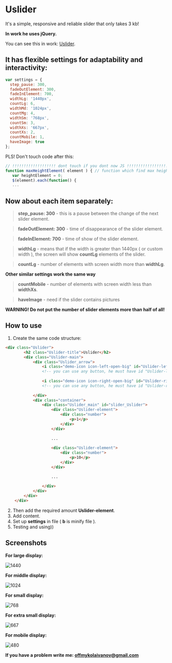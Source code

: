 # Uslider 

It's a simple, responsive and reliable slider that only takes 3 kb!

**In work he uses jQuery.**

You can see this in work:  [Uslider](https://dlmykolaivanov.github.io/Uslider-0.0.1-Alpha/).

## It has flexible settings for adaptability and interactivity:

```javascript
var settings = { 
  step_pause: 300, 
  fadeOutElement: 300, 
  fadeInElement: 700, 
  widthLg: '1440px', 
  countLg: 6, 
  widthMd: '1024px', 
  countMg: 4, 
  widthSm: '768px', 
  countSm: 3, 
  widthXs: '667px', 
  countXs: 2, 
  countMobile: 1, 
  haveImage: true 
};
```

PLS! Don't touch code after this:

```javascript
// !!!!!!!!!!!!!!!!!!! dont touch if you dont now JS !!!!!!!!!!!!!!!!!!!!!! //
function maxHeightElement( element ) { // function which find max height in element
   var heightElement = 0;
   $(element).each(function() {
   ...
```

## Now about each item separately:

> **step_pause: 300** - this is a pause between the change of the next slider element.

> **fadeOutElement: 300** - time of disappearance of the slider element.

> **fadeInElement: 700** - time of show of the slider element.

> **widthLg** - means that if the width is greater than 1440px ( or custom width ), the screen will show **countLg** elements of the slider.

> **countLg** - number of elements with screen width more than **widthLg**.

**Other similar settings work the same way**

> **countMobile** - number of elements with screen width less than **widthXs**.

> **haveImage** - need if the slider contains pictures

**WARNING! Do not put the number of slider elements more than half of all!**

## How to use

1. Create the same code structure:

```html
<div class="Uslider">
        <h2 class="Uslider-title">Uslider</h2>
        <div class="Uslider-main">
            <div class="Uslider_arrow">
                <i class="demo-icon icon-left-open-big" id="Uslider-left"></i>
                <!-- you can use any button, he must have id "Uslider-left" -->
                
                <i class="demo-icon icon-right-open-big" id="Uslider-right"></i>
                <!-- you can use any button, he must have id "Uslider-right" -->
                
            </div>
            <div class="container">
                <div class="Uslider_main" id="slider_Uslider">
                    <div class="Uslider-element">
                        <div class="number">
                            <p>1</p>
                        </div>
                    </div>
                    
                    ...
                    
                    <div class="Uslider-element">
                        <div class="number">
                            <p>10</p>
                        </div>
                    </div>
                    
                    ...
                    
                </div>
            </div>
        </div>
    </div>
```

2. Then add the required amount **Uslider-element**.
3. Add content.
4. Set up **settings** in file ( **b** is minify file ).
5. Testing and using))

## Screenshots

**For large display:**

![1440](https://github.com/DLMykolaIvanov/Uslider-0.0.1-Alpha/blob/master/imgREADME/1440.png)

**For middle display:**

![1024](https://github.com/DLMykolaIvanov/Uslider-0.0.1-Alpha/blob/master/imgREADME/1024.png)

**For small display:**

![768](https://github.com/DLMykolaIvanov/Uslider-0.0.1-Alpha/blob/master/imgREADME/768.png)

**For extra small display:**

![667](https://github.com/DLMykolaIvanov/Uslider-0.0.1-Alpha/blob/master/imgREADME/667.png)

**For mobile display:**

![480](https://github.com/DLMykolaIvanov/Uslider-0.0.1-Alpha/blob/master/imgREADME/480.png)

**If you have a problem write me: offmykolaivanov@gmail.com**
